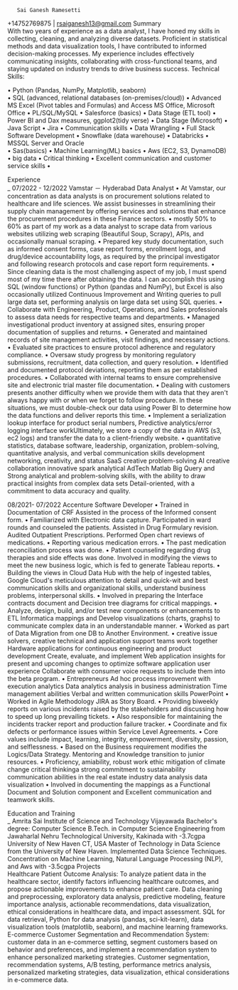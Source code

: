  	   Sai Ganesh Ramesetti   	  
+14752769875	 | rsaiganesh13@gmail.com 
Summary   	
With two years of experience as a data analyst, I have honed my skills in collecting, cleaning, and analyzing diverse datasets. Proficient in statistical methods and data visualization tools, I have contributed to informed decision-making processes. My experience includes effectively communicating insights, collaborating with cross-functional teams, and staying updated on industry trends to drive business success.
Technical Skills:  	

 
•	Python (Pandas, NumPy, Matplotlib, seaborn)                                                                                            
•	SQL (advanced, relational databases (on-premises/cloud)) 
•	Advanced MS Excel (Pivot tables and Formulas) and Access MS Office, Microsoft Office
•	PL/SQL/MySQL
•	Salesforce (basics) 
•	Data Stage (ETL tool) 
•	Power BI and Dax measures, ggplot2(tidy verse)
•	Data Stage (Microsoft)
•	Java Script
•	Jira
•	Communication skills
•	Data Wrangling
•	Full Stack Software Development
•	Snowflake (data warehouse)
•	Databricks
•	MSSQL Server and Oracle                              
•	Sas(basics)
•	Machine Learning(ML) basics
•	Aws (EC2, S3, DynamoDB)
•	big data
•	Critical thinking
•	Excellent communication and customer service skills 
•	
 

Experience   	
_ 07/2022 - 12/2022	Vamstar － Hyderabad 
Data Analyst
•	At Vamstar, our concentration as data analysts is on procurement solutions related to healthcare and life sciences. We assist businesses in streamlining their supply chain management by offering services and solutions that enhance the procurement procedures in these Finance sectors.
•	mostly 50% to 60% as part of my work as a data analyst to scrape data from various websites utilizing web scraping (Beautiful Soup, Scrapy), APIs, and occasionally manual scraping.
•	Prepared key study documentation, such as informed consent forms, case report forms, enrollment logs, and drug/device accountability logs, as required by the principal investigator and following research protocols and case report form requirements.
•	Since cleaning data is the most challenging aspect of my job, I must spend most of my time there after obtaining the data. I can accomplish this using SQL (window functions) or Python (pandas and NumPy), but Excel is also occasionally utilized Continuous Improvement and Writing queries to pull large data set, performing analysis on large data set using SQL queries.
•	Collaborate with Engineering, Product, Operations, and Sales professionals to assess data needs for respective teams and departments.
•	Managed investigational product inventory at assigned sites, ensuring proper documentation of supplies and returns.
•	Generated and maintained records of site management activities, visit findings, and necessary actions.
•	Evaluated site practices to ensure protocol adherence and regulatory compliance.
•	Oversaw study progress by monitoring regulatory submissions, recruitment, data collection, and query resolution.
•	Identified and documented protocol deviations, reporting them as per established procedures.
•	Collaborated with internal teams to ensure comprehensive site and electronic trial master file documentation.
•	Dealing with customers presents another difficulty when we provide them with data that they aren't always happy with or when we forget to follow procedure. In these situations, we must double-check our data using Power BI to determine how the data functions and deliver reports this time.
•	Implement a serialization lookup interface for product serial numbers, Predictive analytics/error logging interface workUltimately, we store a copy of the data in AWS (s3, ec2 logs) and transfer the data to a client-friendly website.
•	quantitative statistics, database software, leadership, organization, problem-solving, quantitative analysis, and verbal communication skills development networking, creativity, and status SaaS creative problem-solving AI creative collaboration innovative spark analytical AdTech Matlab Big Query and Strong analytical and problem-solving skills, with the ability to draw practical insights from complex data sets Detail-oriented, with a commitment to data accuracy and quality.


08/2021- 07/2022	Accenture
Software Developer
•	Trained in Documentation of CRF Assisted in the process of the Informed consent form.
•	Familiarized with Electronic data capture. Participated in ward rounds and counseled the patients. Assisted in Drug Formulary revision. Audited Outpatient Prescriptions. Performed Open chart reviews of medications.
•	Reporting various medication errors.
•	The past medication reconciliation process was done.
•	Patient counseling regarding drug therapies and side effects was done. Involved in modifying the views to meet the new business logic, which is fed to generate Tableau reports.
•	Building the views in Cloud Data Hub with the help of ingested tables, Google Cloud's meticulous attention to detail and quick-wit and best communication skills and organizational skills, understand business problems, interpersonal skills.
•	Involved in preparing the Interface contracts document and Decision tree diagrams for critical mappings.
•	 Analyze, design, build, and/or test new components or enhancements to ETL Informatica mappings and Develop visualizations (charts, graphs) to communicate complex data in an understandable manner.
•	Worked as part of Data Migration from one DB to Another Environment.
•	creative issue solvers, creative technical and application support teams work together Hardware applications for continuous engineering and product development Create, evaluate, and implement Web application insights for present and upcoming changes to optimize software application user experience Collaborate with consumer voice requests to include them into the beta program.
•	Entrepreneurs Ad hoc process improvement with execution analytics Data analytics analysis in business administration Time management abilities Verbal and written communication skills PowerPoint
•	 Worked in Agile Methodology JIRA as Story Board.
•	 Providing biweekly reports on various incidents raised by the stakeholders and discussing how to speed up long prevailing tickets.
•	Also responsible for maintaining the incidents tracker report and production failure tracker.
•	 Coordinate and fix defects or performance issues within Service Level Agreements.
•	Core values include impact, learning, integrity, empowerment, diversity, passion, and selflessness.
•	Based on the Business requirement modifies the Logics/Data Strategy. Mentoring and Knowledge transition to junior resources.
•	Proficiency, amiability, robust work ethic mitigation of climate change critical thinkinga strong commitment to sustainability communication abilities in the real estate industry data analysis data visualization
•	 Involved in documenting the mappings as a Functional Document and Solution component and Excellent communication and teamwork skills.

Education and Training   	
_ 	Amrita Sai Institute of Science and Technology Vijayawada
Bachelor's degree: Computer Science
B.Tech. in Computer Science Engineering from Jawaharlal Nehru Technological University, Kakinada with -3.7cgpa
	University of New Haven CT, USA 
Master of Technology in Data Science from the University of New Haven. Implemented Data Science Techniques. Concentration on Machine Learning, Natural Language Processing (NLP), and Aws with -3.5cgpa
Projects   	
Healthcare Patient Outcome Analysis:
To analyze patient data in the healthcare sector, identify factors influencing healthcare outcomes, and propose actionable improvements to enhance patient care. Data cleaning and preprocessing, exploratory data analysis, predictive modeling, feature importance analysis, actionable recommendations, data visualization, ethical considerations in healthcare data, and impact assessment. SQL for data retrieval, Python for data analysis (pandas, sci-kit-learn), data visualization tools (matplotlib, seaborn), and machine learning frameworks.
E-commerce Customer Segmentation and Recommendation System:
customer data in an e-commerce setting, segment customers based on behavior and preferences, and implement a recommendation system to enhance personalized marketing strategies. Customer segmentation, recommendation systems, A/B testing, performance metrics analysis, personalized marketing strategies, data visualization, ethical considerations in e-commerce data.


